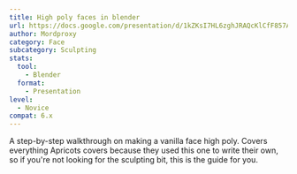 ```yaml
---
title: High poly faces in blender
url: https://docs.google.com/presentation/d/1kZKsI7HL6zghJRAQcKlCfF857A1L8RO86bY2WihXX30/mobilepresent?slide=id.p
author: Mordproxy
category: Face
subcategory: Sculpting
stats:
  tool:
    - Blender
  format:
    - Presentation
level:
  - Novice
compat: 6.x
---
```

A step-by-step walkthrough on making a vanilla face high poly. Covers everything Apricots covers because they used this one to write their own, so if you're not looking for the sculpting bit, this is the guide for you.